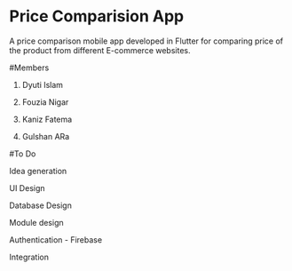 # Price Comparision App

A price comparison mobile app developed in Flutter for comparing price of  the product from different E-commerce websites.



#Members
1. Dyuti Islam 

2. Fouzia Nigar 

3. Kaniz Fatema

4. Gulshan ARa
 
#To Do

 Idea generation

 UI Design

 Database Design

 Module design

 Authentication - Firebase

 Integration
